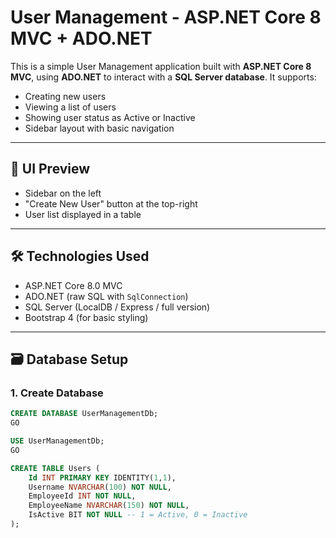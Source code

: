# User Management - ASP.NET Core 8 MVC + ADO.NET

This is a simple User Management application built with **ASP.NET Core 8 MVC**, using **ADO.NET** to interact with a **SQL Server database**. It supports:

- Creating new users
- Viewing a list of users
- Showing user status as Active or Inactive
- Sidebar layout with basic navigation

---

## 📸 UI Preview

- Sidebar on the left
- "Create New User" button at the top-right
- User list displayed in a table

---

## 🛠️ Technologies Used

- ASP.NET Core 8.0 MVC
- ADO.NET (raw SQL with `SqlConnection`)
- SQL Server (LocalDB / Express / full version)
- Bootstrap 4 (for basic styling)

---

## 🗃️ Database Setup

### 1. Create Database

```sql
CREATE DATABASE UserManagementDb;
GO

USE UserManagementDb;
GO

CREATE TABLE Users (
    Id INT PRIMARY KEY IDENTITY(1,1),
    Username NVARCHAR(100) NOT NULL,
    EmployeeId INT NOT NULL,
    EmployeeName NVARCHAR(150) NOT NULL,
    IsActive BIT NOT NULL -- 1 = Active, 0 = Inactive
);
